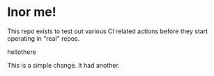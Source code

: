 # Inor me!

This repo exists to test out various CI related actions before they start operating in "real" repos.


hellothere

<!--

ponylang/action-testing@0.50.1

corral add github.com/ponylang/action-testing.git --version 0.50.1

other stuff

corral add github.com/ponylang/action-testing.git -v 0.50.1

-->

This is a simple change. It had another.

